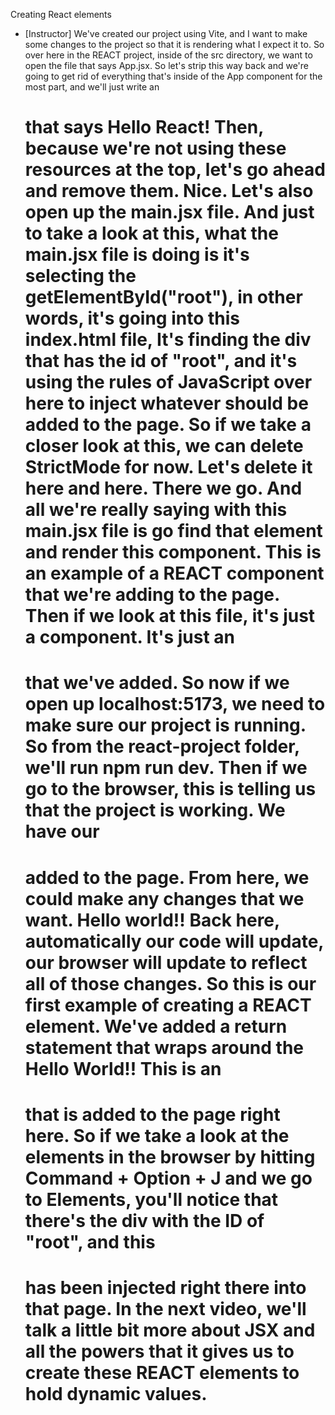 Creating React elements
- [Instructor] We've created our project using Vite, and I want to make some changes to the project so that it is rendering what I expect it to. So over here in the REACT project, inside of the src directory, we want to open the file that says App.jsx. So let's strip this way back and we're going to get rid of everything that's inside of the App component for the most part, and we'll just write an <h1> that says Hello React! Then, because we're not using these resources at the top, let's go ahead and remove them. Nice. Let's also open up the main.jsx file. And just to take a look at this, what the main.jsx file is doing is it's selecting the getElementById("root"), in other words, it's going into this index.html file, It's finding the div that has the id of "root", and it's using the rules of JavaScript over here to inject whatever should be added to the page. So if we take a closer look at this, we can delete StrictMode for now. Let's delete it here and here. There we go. And all we're really saying with this main.jsx file is go find that element and render this component. This is an example of a REACT component that we're adding to the page. Then if we look at this file, it's just a component. It's just an <h1> that we've added. So now if we open up localhost:5173, we need to make sure our project is running. So from the react-project folder, we'll run npm run dev. Then if we go to the browser, this is telling us that the project is working. We have our <h1> added to the page. From here, we could make any changes that we want. Hello world!! Back here, automatically our code will update, our browser will update to reflect all of those changes. So this is our first example of creating a REACT element. We've added a return statement that wraps around the Hello World!! This is an <h1> that is added to the page right here. So if we take a look at the elements in the browser by hitting Command + Option + J and we go to Elements, you'll notice that there's the div with the ID of "root", and this <h1> has been injected right there into that page. In the next video, we'll talk a little bit more about JSX and all the powers that it gives us to create these REACT elements to hold dynamic values.